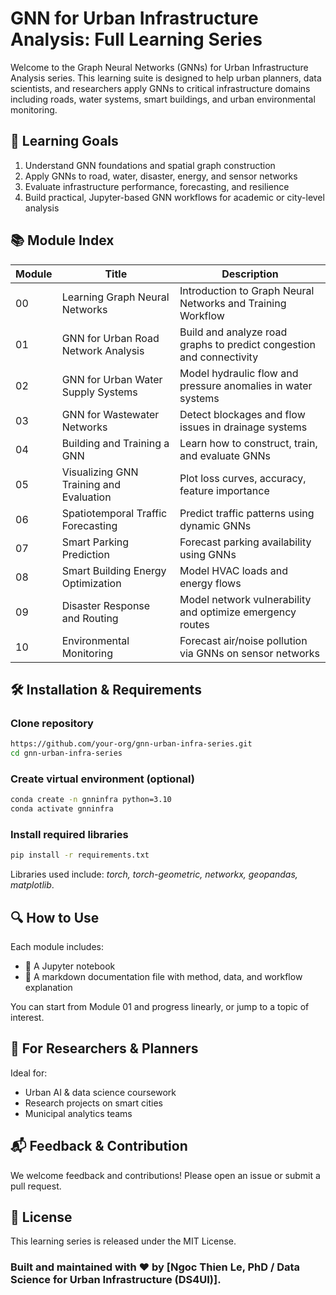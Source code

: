 # GNN for Urban Infrastructure Analysis: Full Learning Series

Welcome to the Graph Neural Networks (GNNs) for Urban Infrastructure Analysis series. This learning suite is designed to help urban planners, data scientists, and researchers apply GNNs to critical infrastructure domains including roads, water systems, smart buildings, and urban environmental monitoring.

## 🎯 Learning Goals
1. Understand GNN foundations and spatial graph construction
2. Apply GNNs to road, water, disaster, energy, and sensor networks
3. Evaluate infrastructure performance, forecasting, and resilience
4. Build practical, Jupyter-based GNN workflows for academic or city-level analysis

## 📚 Module Index
 Module      | Title       | Description|
| ----------- | ----------- |------------|
|00| Learning Graph Neural Networks |Introduction to Graph Neural Networks and Training Workflow
|01| GNN for Urban Road Network Analysis |Build and analyze road graphs to predict congestion and connectivity
|02|GNN for Urban Water Supply Systems|Model hydraulic flow and pressure anomalies in water systems
|03|GNN for Wastewater Networks|Detect blockages and flow issues in drainage systems
|04|Building and Training a GNN|Learn how to construct, train, and evaluate GNNs
|05|Visualizing GNN Training and Evaluation|Plot loss curves, accuracy, feature importance
|06|Spatiotemporal Traffic Forecasting|Predict traffic patterns using dynamic GNNs
|07|Smart Parking Prediction|Forecast parking availability using GNNs
|08|Smart Building Energy Optimization|Model HVAC loads and energy flows
|09|Disaster Response and Routing|Model network vulnerability and optimize emergency routes
|10|Environmental Monitoring|Forecast air/noise pollution via GNNs on sensor networks

## 🛠 Installation & Requirements

### Clone repository
```bash
https://github.com/your-org/gnn-urban-infra-series.git
cd gnn-urban-infra-series
```

### Create virtual environment (optional)
```bash
conda create -n gnninfra python=3.10
conda activate gnninfra
```

### Install required libraries
```bash
pip install -r requirements.txt
```
Libraries used include: *torch, torch-geometric, networkx, geopandas, matplotlib*.
## 🔍 How to Use
Each module includes:
- 📓 A Jupyter notebook
- 📄 A markdown documentation file with method, data, and workflow explanation

You can start from Module 01 and progress linearly, or jump to a topic of interest.
## 🧠 For Researchers & Planners
Ideal for:
- Urban AI & data science coursework
- Research projects on smart cities
- Municipal analytics teams
## 📬 Feedback & Contribution
We welcome feedback and contributions! Please open an issue or submit a pull request.
## 📜 License
This learning series is released under the MIT License.

### Built and maintained with ❤️ by [Ngoc Thien Le, PhD / Data Science for Urban Infrastructure (DS4UI)].